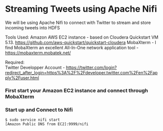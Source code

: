Streaming Tweets using Apache Nifi
=================
We will be using Apache Nifi to connect with Twitter to stream and store incoming tweets into HDFS 

Tools Used:
Amazon AWS EC2 instance - based on Cloudera Quickstart VM 5.13.  https://github.com/aws-quickstart/quickstart-cloudera 
MobaXterm - I find MobaXterm an excellent All-In-One network application tool - https://mobaxterm.mobatek.net/

Required:  
Twitter Developper Account - https://twitter.com/login?redirect_after_login=https%3A%2F%2Fdeveloper.twitter.com%2Fen%2Fapply%2Fuser.html

### First start your Amazon EC2 instance and connect through MobaXterm ###


### Start up and Connect to Nifi ###
    $ sudo service nifi start
    [Amazon Public DNS from EC2]:9999/nifi


    
